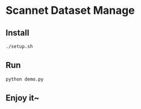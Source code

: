 # Scannet Dataset Manage

## Install

```bash
./setup.sh
```

## Run

```bash
python demo.py
```

## Enjoy it~

